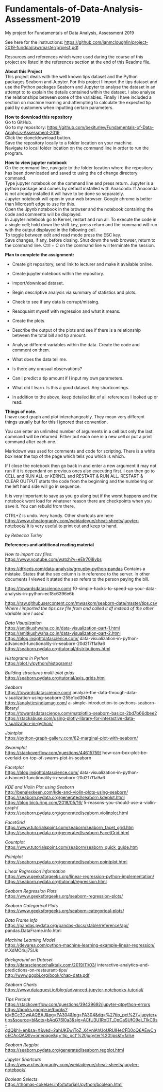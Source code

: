 # Fundamentals-of-Data-Analysis-Assessment-2019
My project for Fundamentals of Data Analysis, Assessment 2019

See here for the instructions: https://github.com/ianmcloughlin/project-2019-fundda/raw/master/project.pdf. 

Resources and references which were used during the course of this project are listed in the references section at the end of this Readme file.


**About this Project**    
This project deals with the well known tips dataset and the Python packages Seaborn and Jupyter. For this project I import the tips dataset and use the Python packages Seaborn and Jupyter to analyse the dataset in an attempt to to explain the details contained within the dataset. I also analyse the relationships between some of the variables.  Finally I have included a section on machine learning and attempting to calculate the expected tip paid by customers when inputting certain parameters.    

**How to download this repository**    
Go to GitHub.    
Go to my repository: https://github.com/bexiturley/Fundamentals-of-Data-Analysis-Assessment-2019    
Click the clone/download button.    
Save the repository locally to a folder location on your machine.    
Navigate to local folder location on the command line in order to run the program.    

**How to view jupyter notebook**    
On the command line, navigate to the folder location where the repository has been downloaded and saved to using the cd change directory command.    
Type jupyter notebook on the command line and press return.  Jupyter is a python package and comes by default installed with Anaconda. If Anaconda is not already installed it will have to be done so separately.    
Jupyter notebook will open in your web browser.  Google chrome is better than Microsoft edge to use for this.     
Open the .ipynb notebook in the browser and the notebook containing the code and comments will be displayed.    
In Jupyter notebook go to Kernel, restart and run all.  To execute the code in a single cell; hold down the shift key, press return and the command will run with the output displayed in the following cell.    
To toggle between edit and read mode press the ESC key.    
Save changes, if any, before closing. Shut down the web browser, return to the command line. Ctrl + C on the command line will terminate the session.       
    
    
**Plan to complete the assignment:**

* Create git repository, send link to lecturer and make it available online.   
* Create jupyter notebook within the repository.    
* Import/download dataset.    
* Begin descriptive analysis via summary of statistics and plots.  
* Check to see if any data is corrupt/missing.    
    
* Reacquaint myself with regression and what it means.    
* Create the plots.    
* Describe the output of the plots and see if there is a relationship between the total bill and tip amount.    
    
* Analyse different variables within the data.  Create the code and comment on them.    
* What does the data tell me.      
* Is there any unusual observations?    
* Can I predict a tip amount if I input my own parameters.    
* What did I learn. Is this a good dataset. Any shortcomings.    
     
* In addition to the above, keep detailed list of all references I looked up or read.     
    
    
**Things of note.**    
I have used graph and plot interchangeably.  They mean very different things usually but for this I ignored that convention.    
    
You can enter an unlimited number of arguments in a cell but only the last command will be returned.  Either put each one in a new cell or put a print command after each one.    
    
Markdown was used for comments and code for scripting. There is a white box near the top of the page which tells you which is which.

If I close the notebook then go back in and enter a new argument it may not run  if it is dependant on previous ones also executing first.  I can then go to CELL and RUN ALL or KERNEL and RESTART & RUN ALL.  RESTART & CLEAR OUTPUT starts the code from the beginning and the numbering on the left hand side will go in sequence.

It is very important to save as you go along but if the worst happens and the notebook wont load for whatever reason there are checkpoints when you save it.  You can rebuild from there.

CTRL+Z is undo. Very handy.  Other shortcuts are here https://www.cheatography.com/weidadeyue/cheat-sheets/jupyter-notebook/  It is very useful to print out and keep to hand.








    
*by Rebecca Turley*    
    
    
**References and additional reading material**     
    
*How to import csv files:*    
https://www.youtube.com/watch?v=eEIr70i8vbs    
    
https://dfrieds.com/data-analysis/groupby-python-pandas 
Contains a mistake. States that the sex column is in reference to the server. In other documents I viewed it stated the sex refers to the person paying the bill.     
    
https://towardsdatascience.com/ 10-simple-hacks-to-speed-up-your-data-analysis-in-python-ec18c6396e6b    
     
https://raw.githubusercontent.com/mwaskom/seaborn-data/master/tips.csv     
*Where I imported the tips.csv file from and called it df instead of the other variable one I used.*    
     
*Data Visualization*    
https://amitkushwaha.co.in/data-visualization-part-1.html    
https://amitkushwaha.co.in/data-visualization-part-2.html    
https://blog.insightdatascience.com/    data-visualization-in-python-advanced-functionality-in-seaborn-20d217f1a9a6    
https://seaborn.pydata.org/tutorial/distributions.html    
    
*Histograms in Python*    
https://plot.ly/python/histograms/    
    
*Building structures multi-plot grids*    
https://seaborn.pydata.org/tutorial/axis_grids.html    
    
*Seaborn*    
https://towardsdatascience.com/    analyze-the-data-through-data-visualization-using-seaborn-255e1cd3948e    
https://analyticsindiamag.com/    a-simple-introduction-to-pythons-seaborn-library/    
https://towardsdatascience.com/matplotlib-seaborn-basics-2bd7b66dbee2    
https://stackabuse.com/using-plotly-library-for-interactive-data-visualization-in-python/    
    
*Jointplot*    
https://python-graph-gallery.com/82-marginal-plot-with-seaborn/    
    
*Swarmplot*    
https://stackoverflow.com/questions/44615759/      how-can-box-plot-be-overlaid-on-top-of-swarm-plot-in-seaborn      
    
*Facetplot*    
https://blog.insightdatascience.com/    data-visualization-in-python-advanced-functionality-in-seaborn-20d217f1a9a6    
    
*KDE and Violin Plot using Seaborn*    
http://benalexkeen.com/kde-and-violin-plots-using-seaborn/    
https://seaborn.pydata.org/generated/seaborn.kdeplot.html    
https://blog.bioturing.com/2018/05/16/      5-reasons-you-should-use-a-violin-graph/    
https://seaborn.pydata.org/generated/seaborn.violinplot.html    
    
*FacetGrid*    
https://www.tutorialspoint.com/seaborn/seaborn_facet_grid.htm    
https://seaborn.pydata.org/generated/seaborn.FacetGrid.html    
    
*Countplot*    
https://www.tutorialspoint.com/seaborn/seaborn_quick_guide.htm    
    
*Pointplot*    
https://seaborn.pydata.org/generated/seaborn.pointplot.html    
     
*Linear Regression Information*    
https://www.geeksforgeeks.org/linear-regression-python-implementation/    
https://seaborn.pydata.org/tutorial/regression.html    
    
*Seaborn Regression Plots*    
https://www.geeksforgeeks.org/seaborn-regression-plots/    
    
*Seaborn Categorical Plots*    
https://www.geeksforgeeks.org/seaborn-categorical-plots/    
     
*Data Frame Info*    
https://pandas.pydata.org/pandas-docs/stable/reference/api/ pandas.DataFrame.info.html    
    
*Machine Learning Model*    
https://devarea.com/python-machine-learning-example-linear-regression/    #.XdMC4uj7SUk    
    
*Background on Dataset*    
https://datasciencechalktalk.com/2019/11/03/    interactive-analytics-and-predictions-on-restaurant-tips/    
http://www.ggobi.org/book/chap-data.pdf    

    
*Seaborn Charts*    
https://www.dataquest.io/blog/advanced-jupyter-notebooks-tutorial/    
    
*Tips Percent*    
https://stackoverflow.com/questions/39439692/jupyter-qtpython-errors    
https://books.google.ie/books?id=BCc3DwAAQBAJ&pg=PA304&lpg=PA304&dq=%27tip_pct%27+jupyter+tips&source=bl&ots=bAqG76l0a3&sig=ACfU3U1RoDT_OpCaSUfO9ei_TIkC9s-qdQ&hl=en&sa=X&ved=2ahUKEwiToZ_X4vnlAhUoURUIHeCFD0oQ6AEwCnoECAoQAQ#v=onepage&q='tip_pct'%20jupyter%20tips&f=false    
    
*Seaborn Regplot*    
https://seaborn.pydata.org/generated/seaborn.regplot.html    
    
*Jupyter Shortcuts*    
https://www.cheatography.com/weidadeyue/cheat-sheets/jupyter-notebook/

*Boolean Selects*    
https://thomas-cokelaer.info/tutorials/python/boolean.html